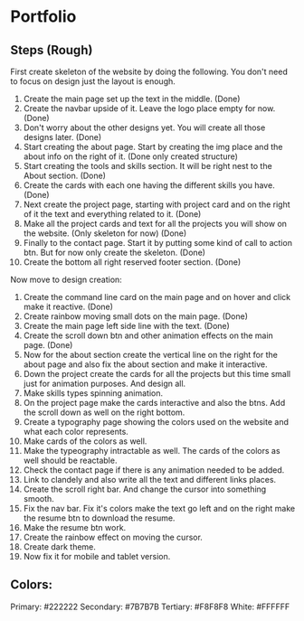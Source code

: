# Portfolio

## Steps (Rough)

First create skeleton of the website by doing the following. You don't need to focus on design just the layout is enough.

1.  Create the main page set up the text in the middle. (Done)
2.  Create the navbar upside of it. Leave the logo place empty for now. (Done)
3.  Don't worry about the other designs yet. You will create all those designs later. (Done)
4.  Start creating the about page. Start by creating the img place and the about info on the right of it. (Done only created structure)
5.  Start creating the tools and skills section. It will be right nest to the About section. (Done)
6.  Create the cards with each one having the different skills you have. (Done)
7.  Next create the project page, starting with project card and on the right of it the text and everything related to it. (Done)
8.  Make all the project cards and text for all the projects you will show on the website. (Only skeleton for now) (Done)
9.  Finally to the contact page. Start it by putting some kind of call to action btn. But for now only create the skeleton. (Done)
10. Create the bottom all right reserved footer section. (Done)

Now move to design creation:

1.  Create the command line card on the main page and on hover and click make it reactive. (Done)
2.  Create rainbow moving small dots on the main page. (Done)
3.  Create the main page left side line with the text. (Done)
4.  Create the scroll down btn and other animation effects on the main page. (Done)
5.  Now for the about section create the vertical line on the right for the about page and also fix the about section and make it interactive.
6.  Down the project create the cards for all the projects but this time small just for animation purposes. And design all.
7.  Make skills types spinning animation.
8.  On the project page make the cards interactive and also the btns. Add the scroll down as well on the right bottom.
9.  Create a typography page showing the colors used on the website and what each color represents.
10. Make cards of the colors as well.
11. Make the typeography intractable as well. The cards of the colors as well should be reactable.
12. Check the contact page if there is any animation needed to be added.
13. Link to clandely and also write all the text and different links places.
14. Create the scroll right bar. And change the cursor into something smooth.
15. Fix the nav bar. Fix it's colors make the text go left and on the right make the resume btn to download the resume.
16. Make the resume btn work.
17. Create the rainbow effect on moving the cursor.
18. Create dark theme.
19. Now fix it for mobile and tablet version.

## Colors:

Primary: #222222
Secondary: #7B7B7B
Tertiary: #F8F8F8
White: #FFFFFF
